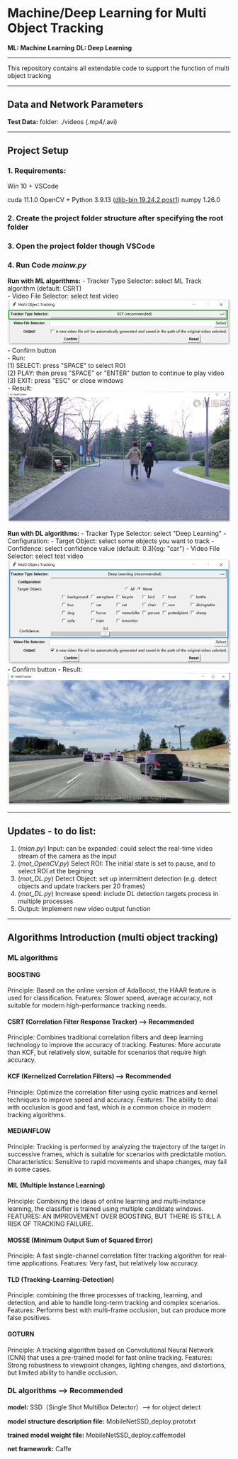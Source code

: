# Machine/Deep Learning for Multi Object Tracking

**ML: Machine Learning**
**DL: Deep Learning**

---

This repository contains all extendable code to support the function of multi object tracking

---

## Data and Network Parameters
**Test Data:** folder: ./videos (.mp4/.avi)

---

## Project Setup
### 1. Requirements:
Win 10 + VSCode

cuda 11.1.0
OpenCV + Python 3.9.13
([dlib-bin 19.24.2.post1](https://files.pythonhosted.org/packages/b5/87/8b8c506e018c3e6b152bf7080401f84c36e3e28d36982024e5754668e003/dlib_bin-19.24.2.post1-cp39-cp39-win_amd64.whl))
numpy 1.26.0

### 2. Create the project folder structure after specifying the root folder

### 3. Open the project folder though VSCode

### 4. Run Code *mainw.py*
**Run with ML algorithms:** 
    - Tracker Type Selector: select ML Track algorithm (default: CSRT)  
    - Video File Selector: select test video  
    ![mainw](./readme/01.png)
    - Confirm button  
    - Run:   
        (1) SELECT:    press "SPACE" to select ROI  
        (2) PLAY:      then press "SPACE" or "ENTER" button to continue to play video  
        (3) EXIT:      press "ESC" or close windows  
    - Result:  
    ![result](./readme/03.png)

**Run with DL algorithms:**
    - Tracker Type Selector: select "Deep Learning"
    - Configuration: 
        - Target Object: select some objects you want to track
        - Confidence: select confidence value (default: 0.3)(eg: "car")
    - Video File Selector: select test video
    ![mainw](./readme/02.png)
    - Confirm button
    - Result:
    ![result](./readme/04.png)

---

## Updates - to do list:
1. (*mian.py*) Input: can be expanded: could select the real-time video stream of the camera as the input
2. (*mot_OpenCV.py*) Select ROI: The initial state is set to pause, and to select ROI at the begining
3. (*mot_DL.py*) Detect Object: set up intermittent detection (e.g. detect objects and update trackers per 20 frames)
4. (*mot_DL.py*) Increase speed: include DL detection targets process in multiple processes
5. Output: Implement new video output function

---

## Algorithms Introduction (multi object tracking)

### ML algorithms 

#### BOOSTING
Principle: Based on the online version of AdaBoost, the HAAR feature is used for classification.
Features: Slower speed, average accuracy, not suitable for modern high-performance tracking needs.

#### CSRT (Correlation Filter Response Tracker) --> Recommended
Principle: Combines traditional correlation filters and deep learning technology to improve the accuracy of tracking.
Features: More accurate than KCF, but relatively slow, suitable for scenarios that require high accuracy.

#### KCF (Kernelized Correlation Filters) --> Recommended
Principle: Optimize the correlation filter using cyclic matrices and kernel techniques to improve speed and accuracy.
Features: The ability to deal with occlusion is good and fast, which is a common choice in modern tracking algorithms.

#### MEDIANFLOW
Principle: Tracking is performed by analyzing the trajectory of the target in successive frames, which is suitable for scenarios with predictable motion.
Characteristics: Sensitive to rapid movements and shape changes, may fail in some cases.

#### MIL (Multiple Instance Learning)
Principle: Combining the ideas of online learning and multi-instance learning, the classifier is trained using multiple candidate windows.
FEATURES: AN IMPROVEMENT OVER BOOSTING, BUT THERE IS STILL A RISK OF TRACKING FAILURE.

#### MOSSE (Minimum Output Sum of Squared Error)
Principle: A fast single-channel correlation filter tracking algorithm for real-time applications.
Features: Very fast, but relatively low accuracy.

#### TLD (Tracking-Learning-Detection)
Principle: combining the three processes of tracking, learning, and detection, and able to handle long-term tracking and complex scenarios.
Features: Performs best with multi-frame occlusion, but can produce more false positives.

#### GOTURN
Principle: A tracking algorithm based on Convolutional Neural Network (CNN) that uses a pre-trained model for fast online tracking.
Features: Strong robustness to viewpoint changes, lighting changes, and distortions, but limited ability to handle occlusion.

### DL algorithms --> Recommended
**model:** SSD（Single Shot MultiBox Detector）--> for object detect

**model structure description file:** MobileNetSSD_deploy.prototxt

**trained model weight file:** MobileNetSSD_deploy.caffemodel

**net framework:** Caffe

